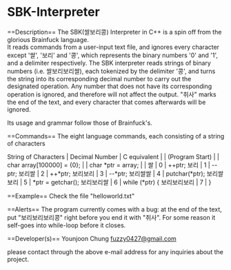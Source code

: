 # SBK-Interpreter

==Description==
The SBK(쌀보리콩) Interpreter in C++ is a spin off from the glorious Brainfuck language.  
It reads commands from a user-input text file, and ignores every character except 
'쌀', '보리' and '콩', which represents the binary numbers '0' and '1', and a delimiter
respectively. The SBK interpreter reads strings of binary numbers (i.e. 쌀보리보리쌀), 
each tokenized by the delimiter '콩', and turns the string into its corresponding decimal 
number to carry out the designated operation. Any number that does not have its corresponding
operation is ignored, and therefore will not affect the output. "취사" marks the end of the 
text, and every character that comes afterwards will be ignored.   

Its usage and grammar follow those of Brainfuck's. 

==Commands==
The eight language commands, each consisting of a string of characters

String of Characters	|	Decimal Number	|	C equivalent
					          	|			        		|
(Program Start)			  |					        |	char array[100000] = {0};
						          |		        			|	char *ptr = array;
						          |			        		|
쌀						        |	0		        		|	++ptr;
보리					        |	1		        		|	--ptr;
보리쌀				      	|	2		        		|	++*ptr;
보리보리				      |	3		        		|	--*ptr;
보리쌀쌀				      |	4		        		|	putchar(*ptr);
보리쌀보리				    |	5		        		|	*ptr = getchar();
보리보리쌀				    | 6		        		|	while (*ptr) {
보리보리보리			    |	7		        		|	}

==Example==
Check the file "helloworld.txt"

==Alerts==
The program currently comes with a bug: at the end of the text, put "보리보리보리콩" right
before you end it with "취사". For some reason it self-goes into while-loop before it closes.

==Developer(s)==
Younjoon Chung <fuzzy0427@gmail.com>

please contact through the above e-mail address for any inquiries about the project. 

